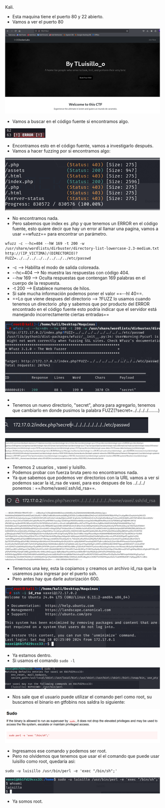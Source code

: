 Kali.

- Esta maquina tiene el puerto 80 y 22 abierto.
- Vamos a ver el puerto 80

![](../Imagenes/Pasted%20image%2020250303161126.png)

- Vamos a buscar en el código fuente si encontramos algo.

![](../Imagenes/Pasted%20image%2020250303161220.png)

- Encontramos esto en el código fuente, vamos a investigarlo después.
- Vamos a hacer fuzzing por si encontramos algo:

![](../Imagenes/Pasted%20image%2020250303161617.png)

- No encontramos nada.
- Pero sabemos que index es .php y que tenemos un ERROR en el código fuente, esto quiere decir que hay un error al llamar una pagina, vamos a usar ==wfuzz== para encontrar un parámetro.
```
wfuzz -c --hc=404 --hW 169 -t 200 -w /usr/share/wordlists/dirbuster/directory-list-lowercase-2.3-medium.txt http://(IP_VICTIMA)/(DIRECTORIO)?FUZZ=../../../../../../../../etc/passwd
```
- -c --> Habilita el modo de salida coloreada.
- --hc=404 --> No muestra las respuestas con código 404.
- --hw 169 --> Oculta respuestas que contengan 169 palabras en el cuerpo de la respuesta.
- -t 200 --> Establece numeros de hilos.
- Si sale mucha información podemos poner el valor ==--hl 40==.
- ==Lo que viene despues del directorio --> ?FUZZ lo usamos cuando tenemos un directorio .php y sabemos que por producto del ERROR encontrado en el código fuente  esto podria indicar que el servidor está manejando incorrectamente ciertas entradas==

![](../Imagenes/Pasted%20image%2020250303164236.png)

- 
- Tenemos un nuevo directorio, "secret", ahora para agregarlo, tenemos que cambiarlo en donde pusimos la palabra FUZZ(?secret=../../../../........)

![](../Imagenes/Pasted%20image%2020250303164348.png)


![](../Imagenes/Pasted%20image%2020250303164402.png)

- Tenemos 2 usuarios , vaxei y luisillo.
- Podemos probar con fuerza bruta pero no encontramos nada.
- Ya que sabemos que podemos ver directorios con la URL vamos a ver si podemos sacar la id_rsa de vaxei, para eso despues de los ../../../ ponemos : ==/home/vaxei/.ssh/id_rsa==.

![](../Imagenes/Pasted%20image%2020250303164705.png)


![](../Imagenes/Pasted%20image%2020250303164720.png)

- Tenemos una key, esta la copiamos y creamos un archivo id_rsa que la usaremos para ingresar por el puerto ssh.
- Pero antes hay que darle autorización 600.

![](../Imagenes/Pasted%20image%2020250303165027.png)

- Ya estamos dentro.
- Si usamos el comando `sudo -l`

![](../Imagenes/Pasted%20image%2020250303165547.png)

- Nos sale que el usuario puede utilizar el comando perl como root, su buscamos el binario en gtfobins nos saldra lo siguiente:

![](../Imagenes/Pasted%20image%2020250303165700.png)

- Ingresamos ese comando y podemos ser root. 
- Pero no olvidemos que tenemos que usar el el comando que puede usar luisillo como root, quedaría asi:
```
sudo -u luisillo /usr/bin/perl -e 'exec "/bin/sh";'
```


![](../Imagenes/Pasted%20image%2020250303165926.png)

- Ya somos root.